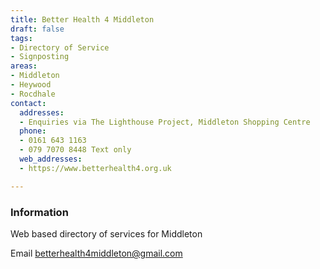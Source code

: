 ```yaml
---
title: Better Health 4 Middleton
draft: false
tags:
- Directory of Service
- Signposting
areas:
- Middleton
- Heywood
- Rocdhale
contact:
  addresses:
  - Enquiries via The Lighthouse Project, Middleton Shopping Centre
  phone:
  - 0161 643 1163
  - 079 7070 8448 Text only
  web_addresses:
  - https://www.betterhealth4.org.uk

---
```


### Information
Web based directory of services for Middleton

Email  betterhealth4middleton@gmail.com